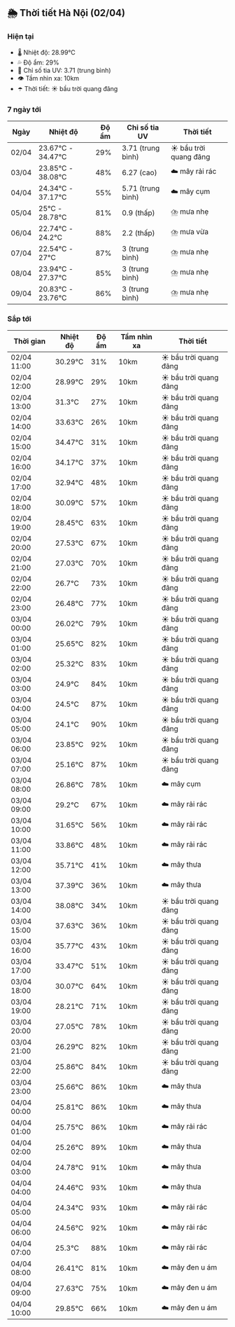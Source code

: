 ## 🌦️ Thời tiết Hà Nội (02/04)

### Hiện tại

- 🌡️ Nhiệt độ: 28.99℃
- 💦 Độ ẩm: 29%
- 🌟 Chỉ số tia UV: 3.71 (trung bình)
- 👁️ Tầm nhìn xa: 10km
- ☂️ Thời tiết: ☀️ bầu trời quang đãng

### 7 ngày tới

| Ngày | Nhiệt độ | Độ ẩm | Chỉ số tia UV | Thời tiết |
| --- | --- | --- | --- | --- |
| 02/04 | 23.67℃ - 34.47℃ | 29% | 3.71 (trung bình) | ☀️ bầu trời quang đãng |
| 03/04 | 23.85℃ - 38.08℃ | 48% | 6.27 (cao) | ☁️ mây rải rác |
| 04/04 | 24.34℃ - 37.17℃ | 55% | 5.71 (trung bình) | ☁️ mây cụm |
| 05/04 | 25℃ - 28.78℃ | 81% | 0.9 (thấp) | ⛈️ mưa nhẹ |
| 06/04 | 22.74℃ - 24.2℃ | 88% | 2.2 (thấp) | ⛈️ mưa vừa |
| 07/04 | 22.54℃ - 27℃ | 87% | 3 (trung bình) | ⛈️ mưa nhẹ |
| 08/04 | 23.94℃ - 27.37℃ | 85% | 3 (trung bình) | ⛈️ mưa nhẹ |
| 09/04 | 20.83℃ - 23.76℃ | 86% | 3 (trung bình) | ⛈️ mưa nhẹ |

### Sắp tới

| Thời gian | Nhiệt độ | Độ ẩm | Tầm nhìn xa | Thời tiết |
| --- | --- | --- | --- | --- |
| 02/04 11:00 | 30.29℃ | 31% | 10km | ☀️ bầu trời quang đãng |
| 02/04 12:00 | 28.99℃ | 29% | 10km | ☀️ bầu trời quang đãng |
| 02/04 13:00 | 31.3℃ | 27% | 10km | ☀️ bầu trời quang đãng |
| 02/04 14:00 | 33.63℃ | 26% | 10km | ☀️ bầu trời quang đãng |
| 02/04 15:00 | 34.47℃ | 31% | 10km | ☀️ bầu trời quang đãng |
| 02/04 16:00 | 34.17℃ | 37% | 10km | ☀️ bầu trời quang đãng |
| 02/04 17:00 | 32.94℃ | 48% | 10km | ☀️ bầu trời quang đãng |
| 02/04 18:00 | 30.09℃ | 57% | 10km | ☀️ bầu trời quang đãng |
| 02/04 19:00 | 28.45℃ | 63% | 10km | ☀️ bầu trời quang đãng |
| 02/04 20:00 | 27.53℃ | 67% | 10km | ☀️ bầu trời quang đãng |
| 02/04 21:00 | 27.03℃ | 70% | 10km | ☀️ bầu trời quang đãng |
| 02/04 22:00 | 26.7℃ | 73% | 10km | ☀️ bầu trời quang đãng |
| 02/04 23:00 | 26.48℃ | 77% | 10km | ☀️ bầu trời quang đãng |
| 03/04 00:00 | 26.02℃ | 79% | 10km | ☀️ bầu trời quang đãng |
| 03/04 01:00 | 25.65℃ | 82% | 10km | ☀️ bầu trời quang đãng |
| 03/04 02:00 | 25.32℃ | 83% | 10km | ☀️ bầu trời quang đãng |
| 03/04 03:00 | 24.9℃ | 84% | 10km | ☀️ bầu trời quang đãng |
| 03/04 04:00 | 24.5℃ | 87% | 10km | ☀️ bầu trời quang đãng |
| 03/04 05:00 | 24.1℃ | 90% | 10km | ☀️ bầu trời quang đãng |
| 03/04 06:00 | 23.85℃ | 92% | 10km | ☀️ bầu trời quang đãng |
| 03/04 07:00 | 25.16℃ | 87% | 10km | ☀️ bầu trời quang đãng |
| 03/04 08:00 | 26.86℃ | 78% | 10km | ☁️ mây cụm |
| 03/04 09:00 | 29.2℃ | 67% | 10km | ☁️ mây rải rác |
| 03/04 10:00 | 31.65℃ | 56% | 10km | ☁️ mây rải rác |
| 03/04 11:00 | 33.86℃ | 48% | 10km | ☁️ mây rải rác |
| 03/04 12:00 | 35.71℃ | 41% | 10km | ☁️ mây thưa |
| 03/04 13:00 | 37.39℃ | 36% | 10km | ☁️ mây thưa |
| 03/04 14:00 | 38.08℃ | 34% | 10km | ☀️ bầu trời quang đãng |
| 03/04 15:00 | 37.63℃ | 36% | 10km | ☀️ bầu trời quang đãng |
| 03/04 16:00 | 35.77℃ | 43% | 10km | ☀️ bầu trời quang đãng |
| 03/04 17:00 | 33.47℃ | 51% | 10km | ☀️ bầu trời quang đãng |
| 03/04 18:00 | 30.07℃ | 64% | 10km | ☀️ bầu trời quang đãng |
| 03/04 19:00 | 28.21℃ | 71% | 10km | ☀️ bầu trời quang đãng |
| 03/04 20:00 | 27.05℃ | 78% | 10km | ☀️ bầu trời quang đãng |
| 03/04 21:00 | 26.29℃ | 82% | 10km | ☀️ bầu trời quang đãng |
| 03/04 22:00 | 25.86℃ | 84% | 10km | ☀️ bầu trời quang đãng |
| 03/04 23:00 | 25.66℃ | 86% | 10km | ☁️ mây thưa |
| 04/04 00:00 | 25.81℃ | 86% | 10km | ☁️ mây thưa |
| 04/04 01:00 | 25.75℃ | 86% | 10km | ☁️ mây rải rác |
| 04/04 02:00 | 25.26℃ | 89% | 10km | ☁️ mây thưa |
| 04/04 03:00 | 24.78℃ | 91% | 10km | ☁️ mây thưa |
| 04/04 04:00 | 24.46℃ | 93% | 10km | ☁️ mây thưa |
| 04/04 05:00 | 24.34℃ | 93% | 10km | ☁️ mây rải rác |
| 04/04 06:00 | 24.56℃ | 92% | 10km | ☁️ mây rải rác |
| 04/04 07:00 | 25.3℃ | 88% | 10km | ☁️ mây rải rác |
| 04/04 08:00 | 26.41℃ | 81% | 10km | ☁️ mây đen u ám |
| 04/04 09:00 | 27.63℃ | 75% | 10km | ☁️ mây đen u ám |
| 04/04 10:00 | 29.85℃ | 66% | 10km | ☁️ mây đen u ám |
